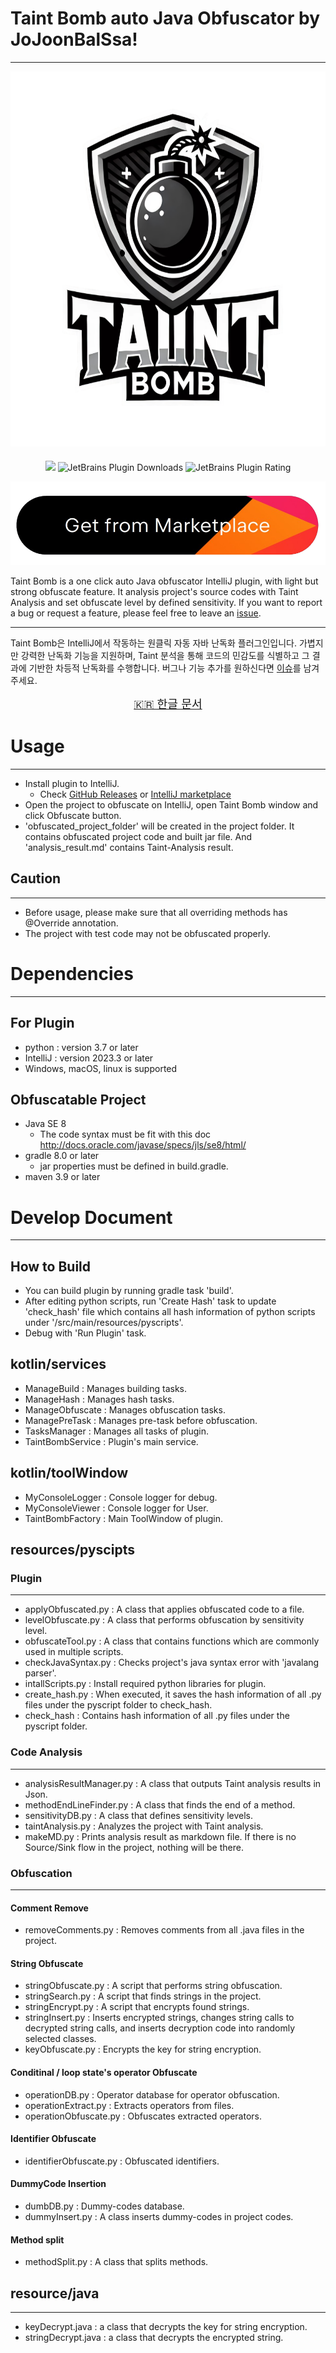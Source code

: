 # Taint Bomb auto Java Obfuscator by JoJoonBalSsa!

---


<div style="text-align: center;"><img src="../.idea/icon.png" width="600px" height="600px" alt="Taint Bomb logo"></div>


####
<div style="text-align: center">
  <a href="https://github.com/JoJoonBalSsa/Taint-Bomb/releases"><img src="https://img.shields.io/github/release/JoJoonBalSsa/Taint-Bomb.svg" width="100px"></a>
  <img alt="JetBrains Plugin Downloads" src="https://img.shields.io/jetbrains/plugin/d/25629" width="100px">
  <img alt="JetBrains Plugin Rating" src="https://img.shields.io/jetbrains/plugin/r/rating/25629" width="90px">
</div>

[![Get from Marketplace](./getFromMarketplace.png)](https://plugins.jetbrains.com/plugin/25629-taint-bomb-auto-java-obfuscator)



<!-- Plugin description -->
Taint Bomb is a one click auto Java obfuscator IntelliJ plugin, with light but strong obfuscate feature. It analysis project's source codes with Taint Analysis and set obfuscate level by defined sensitivity.
If you want to report a bug or request a feature, please feel free to leave an [issue](https://github.com/JoJoonBalSsa/Taint-Bomb/issues).

  ---

Taint Bomb은 IntelliJ에서 작동하는 원클릭 자동 자바 난독화 플러그인입니다. 가볍지만 강력한 난독화 기능을 지원하며, Taint 분석을 통해 코드의 민감도를 식별하고 그 결과에 기반한 차등적 난독화를 수행합니다.
버그나 기능 추가를 원하신다면 [이슈](https://github.com/JoJoonBalSsa/Taint-Bomb/issues)를 남겨주세요.
<!-- Plugin description end -->




<div style="text-align: center">
  <a href="../README.md">
    <div style="font-size:130%">🇰🇷 한글 문서</div>
  </a>
</div>

# Usage

---

- Install plugin to IntelliJ.
  - Check [GitHub Releases](https://github.com/JoJoonBalSsa/Taint-Bomb/releases) or [IntelliJ marketplace](https://plugins.jetbrains.com/plugin/25629-taint-bomb-auto-java-obfuscator)
- Open the project to obfuscate on IntelliJ, open Taint Bomb window and click Obfuscate button.
- 'obfuscated_project_folder' will be created in the project folder. It contains obfuscated project code and built jar file. And 'analysis_result.md' contains Taint-Analysis result.

## Caution

---

- Before usage, please make sure that all overriding methods has @Override annotation.
- The project with test code may not be obfuscated properly.

# Dependencies

---

## For Plugin
- python : version 3.7 or later
- IntelliJ : version 2023.3 or later
- Windows, macOS, linux is supported

## Obfuscatable Project
- Java SE 8
  - The code syntax must be fit with this doc http://docs.oracle.com/javase/specs/jls/se8/html/
- gradle 8.0 or later
    - jar properties must be defined in build.gradle.
- maven 3.9 or later

# Develop Document

---

## How to Build
- You can build plugin by running gradle task 'build'.
- After editing python scripts, run 'Create Hash' task to update 'check_hash' file which contains all hash information of python scripts under '/src/main/resources/pyscripts'.
- Debug with 'Run Plugin' task.

## kotlin/services
- ManageBuild : Manages building tasks.
- ManageHash : Manages hash tasks.
- ManageObfuscate : Manages obfuscation tasks.
- ManagePreTask : Manages pre-task before obfuscation.
- TasksManager : Manages all tasks of plugin.
- TaintBombService : Plugin's main service.

## kotlin/toolWindow
- MyConsoleLogger : Console logger for debug.
- MyConsoleViewer : Console logger for User.
- TaintBombFactory : Main ToolWindow of plugin.

## resources/pyscipts
### Plugin

---

- applyObfuscated.py : A class that applies obfuscated code to a file.
- levelObfuscate.py : A class that performs obfuscation by sensitivity level.
- obfuscateTool.py : A class that contains functions which are commonly used in multiple scripts.
- checkJavaSyntax.py : Checks project's java syntax error with 'javalang parser'.
- intallScripts.py : Install required python libraries for plugin.
- create_hash.py : When executed, it saves the hash information of all .py files under the pyscript folder to check_hash.
- check_hash :  Contains hash information of all .py files under the pyscript folder.

### Code Analysis

---

- analysisResultManager.py : A class that outputs Taint analysis results in Json.
- methodEndLineFinder.py : A class that finds the end of a method.
- sensitivityDB.py : A class that defines sensitivity levels.
- taintAnalysis.py : Analyzes the project with Taint analysis. 
- makeMD.py : Prints analysis result as markdown file. If there is no Source/Sink flow in the project, nothing will be there.

### Obfuscation

---

#### Comment Remove
- removeComments.py : Removes comments from all .java files in the project.
#### String Obfuscate
- stringObfuscate.py : A script that performs string obfuscation.
- stringSearch.py : A script that finds strings in the project.
- stringEncrypt.py : A script that encrypts found strings.
- stringInsert.py : Inserts encrypted strings, changes string calls to decrypted string calls, and inserts decryption code into randomly selected classes.
- keyObfuscate.py : Encrypts the key for string encryption.
#### Conditinal / loop state's operator Obfuscate
- operationDB.py : Operator database for operator obfuscation.
- operationExtract.py : Extracts operators from files.
- operationObfuscate.py : Obfuscates extracted operators.
#### Identifier Obfuscate
- identifierObfuscate.py : Obfuscated identifiers.
#### DummyCode Insertion
- dumbDB.py : Dummy-codes database.
- dummyInsert.py : A class inserts dummy-codes in project codes.
#### Method split
- methodSplit.py : A class that splits methods.

## resource/java

---

- keyDecrypt.java : a class that decrypts the key for string encryption.
- stringDecrypt.java : a class that decrypts the encrypted string.


